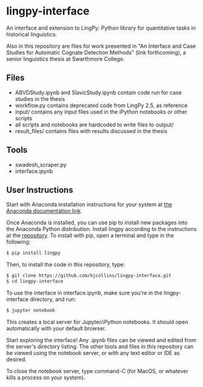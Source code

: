 # lingpy-interface
An interface and extension to LingPy: Python library for quantitative tasks in historical linguistics.

Also in this repository are files for work presented in "An Interface and Case Studies for Automatic Cognate Detection Methods" (link forthcoming), a senior linguistics thesis at Swarthmore College.

## Files
- ABVDStudy.ipynb and SlavicStudy.ipynb contain code run for case studies in the thesis
- workflow.py contains deprecated code from LingPy 2.5, as reference
- input/ contains any input files used in the iPython notebooks or other scripts
- all scripts and notebooks are hardcoded to write files to output/
- result_files/ contains files with results discussed in the thesis

## Tools
- swadesh_scraper.py
- interface.ipynb

## User Instructions

Start with Anaconda installation instructions for your system at [the Anaconda documentation link](https://docs.anaconda.com/anaconda/install/).

Once Anaconda is installed, you can use pip to install new packages into the Anaconda Python distribution. Install lingpy according to the instructions at the [repository](https://github.com/lingpy/lingpy). To install with pip, open a terminal and type in the following:
```bash
$ pip install lingpy
```

Then, to install the code in this repository, type:
```bash
$ git clone https://github.com/kjcollins/lingpy-interface.git
$ cd lingpy-interface
```

To use the interface in interface.ipynb, make sure you're in the lingpy-interface directory, and run:
```bash
$ jupyter notebook
```

This creates a local server for Jupyter/iPython notebooks. It should open automatically with your default browser.

Start exploring the interface! Any .ipynb files can be viewed and edited from the server's directory listing. The other tools and files in this repository can be viewed using the notebook server, or with any text editor or IDE as desired.


To close the notebook server, type command-C (for MacOS, or whatever kills a process on your system).

